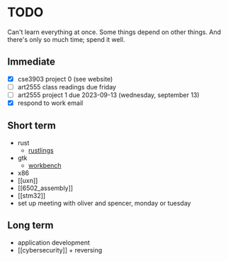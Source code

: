 # TODO

Can't learn everything at once. Some things depend on other things. And there's only so much time; spend it well.

## Immediate

- [x] cse3903 project 0 (see website)
- [ ] art2555 class readings due friday
- [ ] art2555 project 1 due 2023-09-13 (wednesday, september 13)
- [x] respond to work email

## Short term
- rust
    - [rustlings](https://github.com/rust-lang/rustlings)
- gtk
    - [workbench](https://github.com/sonnyp/Workbench)
- x86
- [[uxn]]
- [[6502_assembly]]
- [[stm32]]
- set up meeting with oliver and spencer, monday or tuesday

## Long term
- application development
- [[cybersecurity]] + reversing
